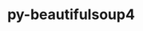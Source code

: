 ---
title: "py-beautifulsoup4"
layout: cache
categories: [package, develop-2024-10-13]
meta: {"versions": ["4.12.3"], "compilers": ["gcc@=11.1.0", "gcc@=11.4.0", "gcc@=9.4.0", "oneapi@=2024.2.1"], "oss": ["ubuntu20.04", "ubuntu22.04"], "platforms": ["linux"], "targets": ["neoverse_v1", "neoverse_v2", "ppc64le", "x86_64_v3"], "stacks": ["data-vis-sdk", "e4s", "e4s-neoverse-v2", "e4s-neoverse_v1", "e4s-oneapi", "e4s-power", "root"], "num_specs": 13, "num_specs_by_stack": {"root": 13, "e4s-power": 2, "data-vis-sdk": 2, "e4s-neoverse_v1": 2, "e4s-neoverse-v2": 2, "e4s": 3, "e4s-oneapi": 2}}
spec_details: [{"hash": "5wmjafheheef73ej6u52fac3mxss7cfi", "compiler": "gcc@=9.4.0", "versions": ["4.12.3"], "os": "ubuntu20.04", "platform": "linux", "target": "ppc64le", "variants": ["build_system=python_pip", "~html5lib", "~lxml"], "stacks": ["root", "e4s-power"], "size": "-", "tarball": "https://binaries.spack.io/develop-2024-10-13/build_cache/linux-ubuntu20.04-ppc64le/gcc-9.4.0/py-beautifulsoup4-4.12.3/linux-ubuntu20.04-ppc64le-gcc-9.4.0-py-beautifulsoup4-4.12.3-5wmjafheheef73ej6u52fac3mxss7cfi.spack"}, {"hash": "gtbjfh2ckkpeexlz7cwlyefgxn5xijmk", "compiler": "gcc@=9.4.0", "versions": ["4.12.3"], "os": "ubuntu20.04", "platform": "linux", "target": "ppc64le", "variants": ["build_system=python_pip", "~html5lib", "~lxml"], "stacks": ["root", "e4s-power"], "size": "-", "tarball": "https://binaries.spack.io/develop-2024-10-13/build_cache/linux-ubuntu20.04-ppc64le/gcc-9.4.0/py-beautifulsoup4-4.12.3/linux-ubuntu20.04-ppc64le-gcc-9.4.0-py-beautifulsoup4-4.12.3-gtbjfh2ckkpeexlz7cwlyefgxn5xijmk.spack"}, {"hash": "dlnfn7a3vfqhjihmtzrpvar3liau2ldy", "compiler": "gcc@=11.1.0", "versions": ["4.12.3"], "os": "ubuntu20.04", "platform": "linux", "target": "x86_64_v3", "variants": ["build_system=python_pip", "~html5lib", "~lxml"], "stacks": ["data-vis-sdk", "root"], "size": "-", "tarball": "https://binaries.spack.io/develop-2024-10-13/build_cache/linux-ubuntu20.04-x86_64_v3/gcc-11.1.0/py-beautifulsoup4-4.12.3/linux-ubuntu20.04-x86_64_v3-gcc-11.1.0-py-beautifulsoup4-4.12.3-dlnfn7a3vfqhjihmtzrpvar3liau2ldy.spack"}, {"hash": "67dyuaqtwvlobq7mllvu42ovt2gec2hy", "compiler": "gcc@=11.1.0", "versions": ["4.12.3"], "os": "ubuntu20.04", "platform": "linux", "target": "x86_64_v3", "variants": ["build_system=python_pip", "~html5lib", "~lxml"], "stacks": ["data-vis-sdk", "root"], "size": "-", "tarball": "https://binaries.spack.io/develop-2024-10-13/build_cache/linux-ubuntu20.04-x86_64_v3/gcc-11.1.0/py-beautifulsoup4-4.12.3/linux-ubuntu20.04-x86_64_v3-gcc-11.1.0-py-beautifulsoup4-4.12.3-67dyuaqtwvlobq7mllvu42ovt2gec2hy.spack"}, {"hash": "mt4logbwje4v3hqn6xhx6z453oxqnzh5", "compiler": "gcc@=11.4.0", "versions": ["4.12.3"], "os": "ubuntu22.04", "platform": "linux", "target": "neoverse_v1", "variants": ["build_system=python_pip", "~html5lib", "~lxml"], "stacks": ["root", "e4s-neoverse_v1"], "size": "-", "tarball": "https://binaries.spack.io/develop-2024-10-13/build_cache/linux-ubuntu22.04-neoverse_v1/gcc-11.4.0/py-beautifulsoup4-4.12.3/linux-ubuntu22.04-neoverse_v1-gcc-11.4.0-py-beautifulsoup4-4.12.3-mt4logbwje4v3hqn6xhx6z453oxqnzh5.spack"}, {"hash": "7eegy5d64l2vxusjqlukgd76ypd7a77i", "compiler": "gcc@=11.4.0", "versions": ["4.12.3"], "os": "ubuntu22.04", "platform": "linux", "target": "neoverse_v1", "variants": ["build_system=python_pip", "~html5lib", "~lxml"], "stacks": ["root", "e4s-neoverse_v1"], "size": "-", "tarball": "https://binaries.spack.io/develop-2024-10-13/build_cache/linux-ubuntu22.04-neoverse_v1/gcc-11.4.0/py-beautifulsoup4-4.12.3/linux-ubuntu22.04-neoverse_v1-gcc-11.4.0-py-beautifulsoup4-4.12.3-7eegy5d64l2vxusjqlukgd76ypd7a77i.spack"}, {"hash": "huh6dc5x5sp6nflsrybe7w7texwzpoec", "compiler": "gcc@=11.4.0", "versions": ["4.12.3"], "os": "ubuntu22.04", "platform": "linux", "target": "neoverse_v2", "variants": ["build_system=python_pip", "~html5lib", "~lxml"], "stacks": ["root", "e4s-neoverse-v2"], "size": "-", "tarball": "https://binaries.spack.io/develop-2024-10-13/build_cache/linux-ubuntu22.04-neoverse_v2/gcc-11.4.0/py-beautifulsoup4-4.12.3/linux-ubuntu22.04-neoverse_v2-gcc-11.4.0-py-beautifulsoup4-4.12.3-huh6dc5x5sp6nflsrybe7w7texwzpoec.spack"}, {"hash": "5aprz4wdps4mnpookv2xr4fnaq6z5iuo", "compiler": "gcc@=11.4.0", "versions": ["4.12.3"], "os": "ubuntu22.04", "platform": "linux", "target": "neoverse_v2", "variants": ["build_system=python_pip", "~html5lib", "~lxml"], "stacks": ["root", "e4s-neoverse-v2"], "size": "-", "tarball": "https://binaries.spack.io/develop-2024-10-13/build_cache/linux-ubuntu22.04-neoverse_v2/gcc-11.4.0/py-beautifulsoup4-4.12.3/linux-ubuntu22.04-neoverse_v2-gcc-11.4.0-py-beautifulsoup4-4.12.3-5aprz4wdps4mnpookv2xr4fnaq6z5iuo.spack"}, {"hash": "uiux6dhetya5bc225tovnarwrdnpla5s", "compiler": "gcc@=11.4.0", "versions": ["4.12.3"], "os": "ubuntu22.04", "platform": "linux", "target": "x86_64_v3", "variants": ["build_system=python_pip", "~html5lib", "~lxml"], "stacks": ["e4s", "root"], "size": "-", "tarball": "https://binaries.spack.io/develop-2024-10-13/build_cache/linux-ubuntu22.04-x86_64_v3/gcc-11.4.0/py-beautifulsoup4-4.12.3/linux-ubuntu22.04-x86_64_v3-gcc-11.4.0-py-beautifulsoup4-4.12.3-uiux6dhetya5bc225tovnarwrdnpla5s.spack"}, {"hash": "6gr5anpp53fhxqwfgkxzijhxln3k35x7", "compiler": "gcc@=11.4.0", "versions": ["4.12.3"], "os": "ubuntu22.04", "platform": "linux", "target": "x86_64_v3", "variants": ["build_system=python_pip", "~html5lib", "~lxml"], "stacks": ["e4s", "root"], "size": "-", "tarball": "https://binaries.spack.io/develop-2024-10-13/build_cache/linux-ubuntu22.04-x86_64_v3/gcc-11.4.0/py-beautifulsoup4-4.12.3/linux-ubuntu22.04-x86_64_v3-gcc-11.4.0-py-beautifulsoup4-4.12.3-6gr5anpp53fhxqwfgkxzijhxln3k35x7.spack"}, {"hash": "kbn26gsyt7tmz2qnaohrerkya2cjv7hq", "compiler": "gcc@=11.4.0", "versions": ["4.12.3"], "os": "ubuntu22.04", "platform": "linux", "target": "x86_64_v3", "variants": ["build_system=python_pip", "~html5lib", "~lxml"], "stacks": ["e4s", "root"], "size": "-", "tarball": "https://binaries.spack.io/develop-2024-10-13/build_cache/linux-ubuntu22.04-x86_64_v3/gcc-11.4.0/py-beautifulsoup4-4.12.3/linux-ubuntu22.04-x86_64_v3-gcc-11.4.0-py-beautifulsoup4-4.12.3-kbn26gsyt7tmz2qnaohrerkya2cjv7hq.spack"}, {"hash": "sa75ibu7px5b4y7teugzpeg4tk7pince", "compiler": "oneapi@=2024.2.1", "versions": ["4.12.3"], "os": "ubuntu22.04", "platform": "linux", "target": "x86_64_v3", "variants": ["build_system=python_pip", "~html5lib", "~lxml"], "stacks": ["root", "e4s-oneapi"], "size": "-", "tarball": "https://binaries.spack.io/develop-2024-10-13/build_cache/linux-ubuntu22.04-x86_64_v3/oneapi-2024.2.1/py-beautifulsoup4-4.12.3/linux-ubuntu22.04-x86_64_v3-oneapi-2024.2.1-py-beautifulsoup4-4.12.3-sa75ibu7px5b4y7teugzpeg4tk7pince.spack"}, {"hash": "yde7c4svj7yf3gnlvr6jg2qdgmoh3v5u", "compiler": "oneapi@=2024.2.1", "versions": ["4.12.3"], "os": "ubuntu22.04", "platform": "linux", "target": "x86_64_v3", "variants": ["build_system=python_pip", "~html5lib", "~lxml"], "stacks": ["root", "e4s-oneapi"], "size": "-", "tarball": "https://binaries.spack.io/develop-2024-10-13/build_cache/linux-ubuntu22.04-x86_64_v3/oneapi-2024.2.1/py-beautifulsoup4-4.12.3/linux-ubuntu22.04-x86_64_v3-oneapi-2024.2.1-py-beautifulsoup4-4.12.3-yde7c4svj7yf3gnlvr6jg2qdgmoh3v5u.spack"}]
---